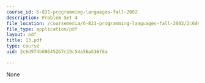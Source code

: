 ```yaml
---
course_id: 6-821-programming-languages-fall-2002
description: Problem Set 4
file_location: /coursemedia/6-821-programming-languages-fall-2002/2c6d974b68645267c19c54a56a616f8a_13.pdf
file_type: application/pdf
layout: pdf
title: 13.pdf
type: course
uid: 2c6d974b68645267c19c54a56a616f8a

---
```

None